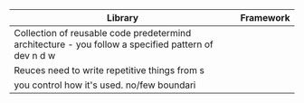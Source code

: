 
| Library                                             | Framework                                                            |
| --------------------------------------------------- | ----------------------------------------------------------------- |
| Collection of reusable code                     predetermind architecture - you follow a specified pattern of dev n  d  w  |
| Reuces need to write repetitive things from s                                                                              |
| you control how it's used. no/few boundari                                                                                 |
